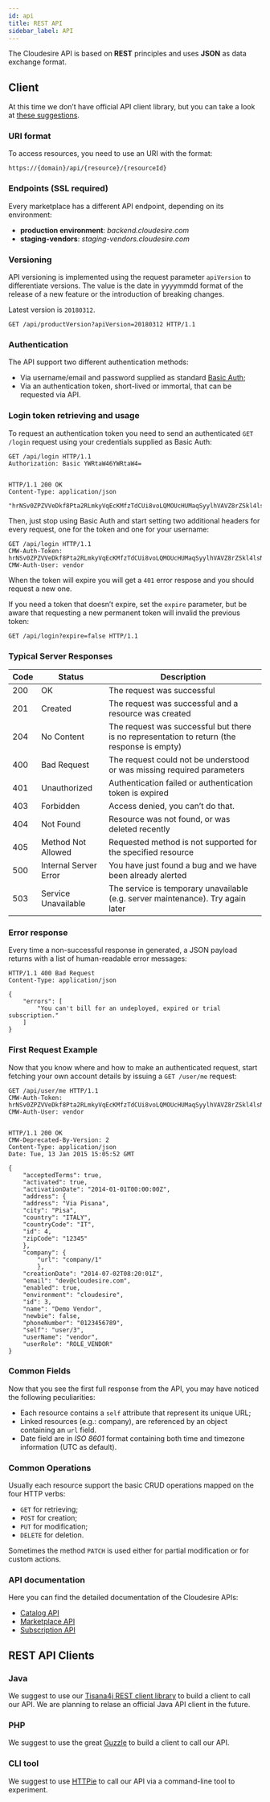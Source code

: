```yaml
---
id: api
title: REST API
sidebar_label: API
---
```


The Cloudesire API is based on **REST** principles and uses **JSON** as data exchange format.

## Client

At this time we don’t have official API client library, but you can take a look at [these suggestions](api.md#rest-api-clients).

### URI format

To access resources, you need to use an URI with the format:

    https://{domain}/api/{resource}/{resourceId}

### Endpoints (SSL required)

Every marketplace has a different API endpoint, depending on its environment:

* **production environment**: _backend.cloudesire.com_
* **staging-vendors**: _staging-vendors.cloudesire.com_

### Versioning

API versioning is implemented using the request parameter `apiVersion` to
differentiate versions. The value is the date in yyyymmdd format of the release
of a new feature or the introduction of breaking changes.

Latest version is `20180312`.

    GET /api/productVersion?apiVersion=20180312 HTTP/1.1


### Authentication

The API support two different authentication methods:

* Via username/email and password supplied as standard [Basic Auth](http://en.wikipedia.org/wiki/Basic_access_authentication);
* Via an authentication token, short-lived or immortal, that can be requested via API.

### Login token retrieving and usage

To request an authentication token you need to send an authenticated `GET /login` request using your credentials supplied as Basic Auth:

    GET /api/login HTTP/1.1
    Authorization: Basic YWRtaW46YWRtaW4=
    

    HTTP/1.1 200 OK
    Content-Type: application/json
    
    "hrNSv0ZPZVVeDkf8Pta2RLmkyVqEcKMfzTdCUi8voLQMOUcHUMaqSyylhVAVZ8rZSkl4lsNiWemC6l6WSnqnILhXYQcrPIZm"
    

Then, just stop using Basic Auth and start setting two additional headers for every request, one for the token and one for your username:

    GET /api/login HTTP/1.1
    CMW-Auth-Token: hrNSv0ZPZVVeDkf8Pta2RLmkyVqEcKMfzTdCUi8voLQMOUcHUMaqSyylhVAVZ8rZSkl4lsNiWemC6l6WSnqnILhXYQcrPIZm
    CMW-Auth-User: vendor
    

When the token will expire you will get a `401` error respose and you should request a new one.

If you need a token that doesn’t expire, set the `expire` parameter, but be aware that requesting a new permanent token will invalid the previous token:

    GET /api/login?expire=false HTTP/1.1
    

### Typical Server Responses

|Code|Status|Description|
|----|------|-----------|
|200 |OK|The request was successful|
|201|Created|The request was successful and a resource was created|
|204|No Content|The request was successful but there is no representation to return (the response is empty)|
|400|Bad Request|The request could not be understood or was missing required parameters|
|401|Unauthorized|Authentication failed or authentication token is expired|
|403|Forbidden|Access denied, you can’t do that.|
|404|Not Found|Resource was not found, or was deleted recently|
|405|Method Not Allowed|Requested method is not supported for the specified resource|
|500|Internal Server Error|You have just found a bug and we have been already alerted|
|503|Service Unavailable|The service is temporary unavailable (e.g. server maintenance). Try again later|

### Error response

Every time a non-successful response in generated, a JSON payload returns with a list of human-readable error messages:

    HTTP/1.1 400 Bad Request
    Content-Type: application/json
    
    {
        "errors": [
            "You can't bill for an undeployed, expired or trial subscription."
        ]
    }
    

### First Request Example

Now that you know where and how to make an authenticated request, start fetching your own account details by issuing a `GET /user/me` request:

```http
GET /api/user/me HTTP/1.1
CMW-Auth-Token: hrNSv0ZPZVVeDkf8Pta2RLmkyVqEcKMfzTdCUi8voLQMOUcHUMaqSyylhVAVZ8rZSkl4lsNiWemC6l6WSnqnILhXYQcrPIZm
CMW-Auth-User: vendor


HTTP/1.1 200 OK
CMW-Deprecated-By-Version: 2
Content-Type: application/json
Date: Tue, 13 Jan 2015 15:05:52 GMT

{
    "acceptedTerms": true,
    "activated": true,
    "activationDate": "2014-01-01T00:00:00Z",
    "address": {
    "address": "Via Pisana",
    "city": "Pisa",
    "country": "ITALY",
    "countryCode": "IT",
    "id": 4,
    "zipCode": "12345"
    },
    "company": {
        "url": "company/1"
        },
    "creationDate": "2014-07-02T08:20:01Z",
    "email": "dev@cloudesire.com",
    "enabled": true,
    "environment": "cloudesire",
    "id": 3,
    "name": "Demo Vendor",
    "newbie": false,
    "phoneNumber": "0123456789",
    "self": "user/3",
    "userName": "vendor",
    "userRole": "ROLE_VENDOR"
}
```

### Common Fields

Now that you see the first full response from the API, you may have noticed the following peculiarities:

*   Each resource contains a `self` attribute that represent its unique URL;
*   Linked resources (e.g.: company), are referenced by an object containing an `url` field.
*   Date field are in _ISO 8601_ format containing both time and timezone information (UTC as default).

### Common Operations

Usually each resource support the basic CRUD operations mapped on the four HTTP verbs:

*   `GET` for retrieving;
*   `POST` for creation;
*   `PUT` for modification;
*   `DELETE` for deletion.

Sometimes the method `PATCH` is used either for partial modification or for custom actions.

### API documentation

Here you can find the detailed documentation of the Cloudesire APIs:

* [Catalog API](http://api.cloudesire.com/catalog.html)
* [Marketplace API](http://api.cloudesire.com/marketplace.html)
* [Subscription API](http://api.cloudesire.com/subscription.html)

## REST API Clients

### Java

We suggest to use our [Tisana4j REST client library](https://github.com/ClouDesire/tisana4j) to build a client to call our API. We are planning to relase an official Java API client in the future.

### PHP

We suggest to use the great [Guzzle](http://guzzle.readthedocs.org/) to build a client to call our API.

### CLI tool

We suggest to use [HTTPie](https://github.com/jakubroztocil/httpie) to call our API via a command-line tool to experiment.
